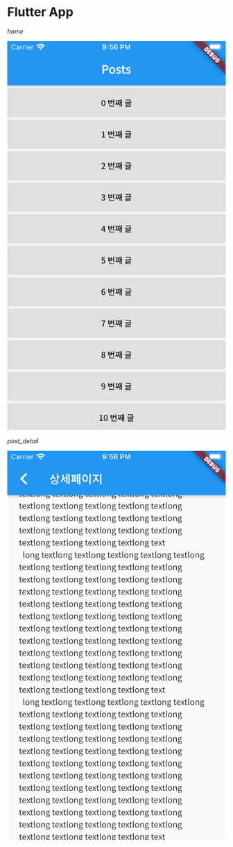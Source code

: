 # Flutter App

_home_

![home](./example/home.png)

_post_detail_

![post_detail](./example/post_detail.png)